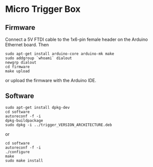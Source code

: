Micro Trigger Box
=================

Firmware
--------

Connect a 5V FTDI cable to the 1x6-pin female header on the Arduino Ethernet
board. Then

    sudo apt-get install arduino-core arduino-mk make
    sudo addgroup `whoami` dialout
    newgrp dialout
    cd firmware
    make upload

or upload the firmware with the Arduino IDE.

Software
--------

    sudo apt-get install dpkg-dev
    cd software
    autoreconf -f -i
    dpkg-buildpackage
    sudo dpkg -i ../trigger_VERSION_ARCHITECTURE.deb

or

    cd software
    autoreconf -f -i
    ./configure
    make
    sudo make install
